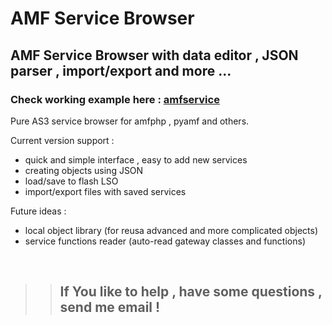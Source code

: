 AMF Service Browser
===================


## AMF Service Browser with data editor , JSON parser , import/export and more ...

### Check working example here : [amfservice](http://turbosqel.pl/amfservice/)




Pure AS3 service browser for amfphp , pyamf and others. 

Current version support :

+ quick and simple interface , easy to add new services
+ creating objects using JSON
+ load/save to flash LSO
+ import/export files with saved services



Future ideas :

+ local object library (for reusa advanced and more complicated objects)
+ service functions reader (auto-read gateway classes and functions)



<br/>


>> ## If You like to help , have some questions , send me email !